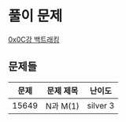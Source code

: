 # 풀이 문제

[0x0C강 백트래킹](https://www.acmicpc.net/workbook/view/7315)

## 문제들

| 문제  | 문제 제목 |  난이도  |
| :---: | :-------: | :------: |
| 15649 | N과 M(1)  | silver 3 |

